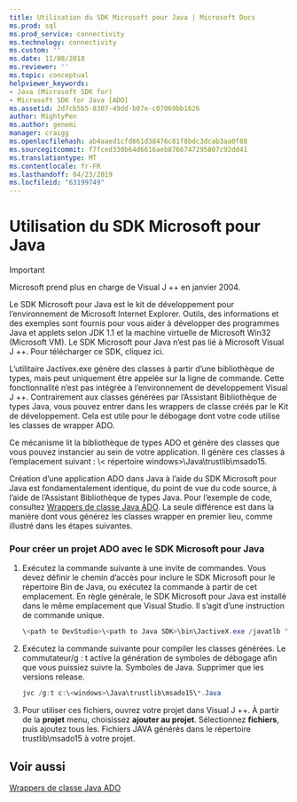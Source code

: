 ```yaml
---
title: Utilisation du SDK Microsoft pour Java | Microsoft Docs
ms.prod: sql
ms.prod_service: connectivity
ms.technology: connectivity
ms.custom: ''
ms.date: 11/08/2018
ms.reviewer: ''
ms.topic: conceptual
helpviewer_keywords:
- Java (Microsoft SDK for)
- Microsoft SDK for Java [ADO]
ms.assetid: 2d7cb5b5-8307-49dd-b07e-c07069bb1626
author: MightyPen
ms.author: genemi
manager: craigg
ms.openlocfilehash: ab4aaed1cfd661d38476c81f8bdc3dcab3aa0f88
ms.sourcegitcommit: f7fced330b64d6616aeb8766747295807c92dd41
ms.translationtype: MT
ms.contentlocale: fr-FR
ms.lasthandoff: 04/23/2019
ms.locfileid: "63199749"
---
```

# <a name="using-the-microsoft-sdk-for-java"></a>Utilisation du SDK Microsoft pour Java

> [!IMPORTANT]
> Microsoft prend plus en charge de Visual J ++ en janvier 2004.

Le SDK Microsoft pour Java est le kit de développement pour l’environnement de Microsoft Internet Explorer. Outils, des informations et des exemples sont fournis pour vous aider à développer des programmes Java et applets selon JDK 1.1 et la machine virtuelle de Microsoft Win32 (Microsoft VM). Le SDK Microsoft pour Java n’est pas lié à Microsoft Visual J ++. Pour télécharger ce SDK, cliquez ici.  
  
 L’utilitaire Jactivex.exe génère des classes à partir d’une bibliothèque de types, mais peut uniquement être appelée sur la ligne de commande. Cette fonctionnalité n’est pas intégrée à l’environnement de développement Visual J ++. Contrairement aux classes générées par l’Assistant Bibliothèque de types Java, vous pouvez entrer dans les wrappers de classe créés par le Kit de développement. Cela est utile pour le débogage dont votre code utilise les classes de wrapper ADO.  
  
 Ce mécanisme lit la bibliothèque de types ADO et génère des classes que vous pouvez instancier au sein de votre application. Il génère ces classes à l’emplacement suivant : \\< répertoire windows\>\Java\trustlib\msado15.  
  
 Création d’une application ADO dans Java à l’aide du SDK Microsoft pour Java est fondamentalement identique, du point de vue du code source, à l’aide de l’Assistant Bibliothèque de types Java. Pour l’exemple de code, consultez [Wrappers de classe Java ADO](../../../ado/guide/appendixes/ado-java-class-wrappers.md). La seule différence est dans la manière dont vous générez les classes wrapper en premier lieu, comme illustré dans les étapes suivantes.  
  
### <a name="to-create-an-ado-project-with-the-microsoft-sdk-for-java"></a>Pour créer un projet ADO avec le SDK Microsoft pour Java  
  
1.  Exécutez la commande suivante à une invite de commandes. Vous devez définir le chemin d’accès pour inclure le SDK Microsoft pour le répertoire Bin de Java, ou exécutez la commande à partir de cet emplacement. En règle générale, le SDK Microsoft pour Java est installé dans le même emplacement que Visual Studio. Il s’agit d’une instruction de commande unique.  
  
    ```java
    \<path to DevStudio>\<path to Java SDK>\bin\JactiveX.exe /javatlb "C:\program files\common files\system\ado\msado15.dll"  
    ```  
  
2.  Exécutez la commande suivante pour compiler les classes générées. Le commutateur/g : t active la génération de symboles de débogage afin que vous puissiez suivre la. Symboles de Java. Supprimer que les versions release.  
  
    ```java
    jvc /g:t c:\<windows>\Java\trustlib\msado15\*.Java  
    ```  
  
3.  Pour utiliser ces fichiers, ouvrez votre projet dans Visual J ++. À partir de la **projet** menu, choisissez **ajouter au projet**. Sélectionnez **fichiers**, puis ajoutez tous les. Fichiers JAVA générés dans le répertoire trustlib\msado15 à votre projet.  
  
## <a name="see-also"></a>Voir aussi  
 [Wrappers de classe Java ADO](../../../ado/guide/appendixes/ado-java-class-wrappers.md)   
